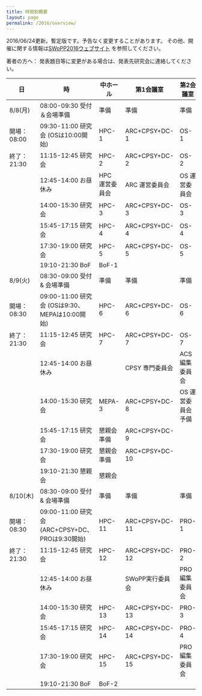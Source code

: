 ```yaml
---
title: 時間割概要
layout: page
permalink: /2016/overview/
---
```


2016/06/24更新。暫定版です。予告なく変更することがあります。
その他、開催に関する情報は[SWoPP2016ウェブサイト](https://sites.google.com/site/swoppweb/swopp2016/) を参照してください。

著者の方へ： 発表題目等に変更がある場合は、発表先研究会に連絡してください。




| 日            | 時                                                | 中ホール         | 第1会議室         | 第2会議室          | 国際会議室   |
|---------------|---------------------------------------------------|------------------|-------------------|--------------------|--------------|
| 8/8(月)       | 08:00-09:30   受付＆会場準備                      | 準備             | 準備              | 準備               |              |
| 開場：08:00   | 09:30-11:00   研究会 (OSは10:00開始)              | HPC-1            | ARC+CPSY+DC-1     | OS-1               |              |
| 終了：21:30   | 11:15-12:45   研究会                              | HPC-2            | ARC+CPSY+DC-2     | OS-2               |              |
|               | 12:45-14:00   お昼休み                            | HPC 運営委員会   | ARC 運営委員会    | OS 運営委員会      |              |
|               | 14:00-15:30   研究会                              | HPC-3            | ARC+CPSY+DC-3     | OS-3               |              |
|               | 15:45-17:15   研究会                              | HPC-4            | ARC+CPSY+DC-4     | OS-4               |              |
|               | 17:30-19:00   研究会                              | HPC-5            | ARC+CPSY+DC-5     | OS-5               |              |
|               | 19:10-21:30   BoF                                 | BoF-1            |                   |                    |              |
| 8/9(火)       | 08:30-09:00   受付 & 会場準備                     | 準備             | 準備              | 準備               | 準備         |
| 開場：08:30   | 09:00-11:00   研究会 (OSは9:30、MEPAは10:00開始)  | HPC-6            | ARC+CPSY+DC-6     | OS-6               | MEPA-1       |
| 終了：21:30   | 11:15-12:45   研究会                              | HPC-7            | ARC+CPSY+DC-7     | OS-7               | MEPA-2       |
|               | 12:45-14:00   お昼休み                            |                  | CPSY 専門委員会   | ACS 編集委員会     |              |
|               | 14:00-15:30   研究会                              | MEPA-3           | ARC+CPSY+DC-8     | OS 運営委員会 予備 | HPC-8        |
|               | 15:45-17:15   研究会                              | 懇親会準備       | ARC+CPSY+DC-9     |                    | HPC-9        |
|               | 17:30-19:00   研究会                              | 懇親会準備       | ARC+CPSY+DC-10    |                    | HPC-10       |
|               | 19:10-21:30   懇親会                              | 懇親会           |                   |                    |              |
| 8/10(木)      | 08:30-09:00   受付 & 会場準備                     | 準備             | 準備              | 準備               |              |
| 開場：08:30   | 09:00-11:00   研究会 (ARC+CPSY+DC、PROは9:30開始) | HPC-11           | ARC+CPSY+DC-11    | PRO-1              |              |
| 終了：21:30   | 11:15-12:45   研究会                              | HPC-12           | ARC+CPSY+DC-12    | PRO-2              |              |
|               | 12:45-14:00   お昼休み                            |                  | SWoPP実行委員会   | PRO 編集委員会     |              |
|               | 14:00-15:30   研究会                              | HPC-13           | ARC+CPSY+DC-13    | PRO-3              |              |
|               | 15:45-17:15   研究会                              | HPC-14           | ARC+CPSY+DC-14    | PRO-4              |              |
|               | 17:30-19:00   研究会                              | HPC-15           | ARC+CPSY+DC-15    | PRO 編集委員会     |              |
|               | 19:10-21:30   BoF                                 | BoF-2            |                   |                    |              |
